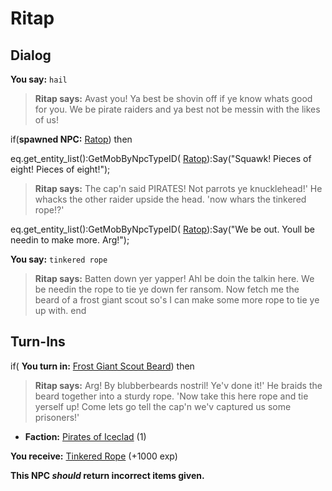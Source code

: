 # Ritap
## Dialog

**You say:** `hail`



>**Ritap says:** Avast you! Ya best be shovin off if ye know whats good for you.  We be pirate raiders and ya best not be messin with the likes of us!


if(**spawned NPC:**  [Ratop](/npc/110052)) then



eq.get_entity_list():GetMobByNpcTypeID( [Ratop](/npc/110052)):Say("Squawk! Pieces of eight! Pieces of eight!");



>**Ritap says:** The cap'n said PIRATES! Not parrots ye knucklehead!' He whacks the other raider upside the head. 'now whars the tinkered rope!?'



eq.get_entity_list():GetMobByNpcTypeID( [Ratop](/npc/110052)):Say("We be out.  Youll be needin to make more. Arg!");


**You say:** `tinkered rope`



>**Ritap says:** Batten down yer yapper! Ahl be doin the talkin here.   We be needin the rope to tie ye down fer ransom.  Now fetch me the beard of a frost giant scout so's I can make some more rope to tie ye up with.
end

## Turn-Ins





if( **You turn in:** [Frost Giant Scout Beard](/item/30048)) then


>**Ritap says:** Arg! By blubberbeards nostril!  Ye'v done it!'  He braids the beard together into a sturdy rope. 'Now take this here rope and tie yerself up!  Come lets go tell the cap'n we'v captured us some prisoners!'


* __Faction:__ [Pirates of Iceclad](/faction/447) (1)


 **You receive:**  [Tinkered Rope](/item/30049) (+1000 exp)

**This NPC *should* return incorrect items given.**
